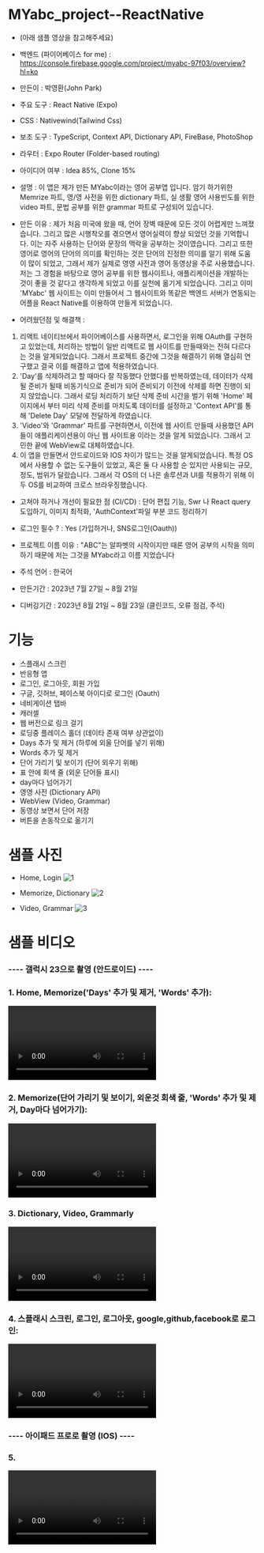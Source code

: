 # MYabc_project--ReactNative
- (아래 샘플 영상을 참고해주세요)

- 백엔드  (파이어베이스 for me) : https://console.firebase.google.com/project/myabc-97f03/overview?hl=ko

- 만든이 : 박영환(John Park)
- 주요 도구 : React Native (Expo)
- CSS : Nativewind(Tailwind Css)
- 보조 도구 : TypeScript, Context API, Dictionary API, FireBase, PhotoShop
- 라우터 : Expo Router (Folder-based routing)
- 아이디어 여부 : Idea 85%, Clone 15% 
- 설명  :
  이 앱은 제가 만든 MYabc이라는 영어 공부앱 입니다. 암기 하기위한 Memrize 파트, 영/영 사전을 위한 dictionary 파트, 실 생활 영어 사용빈도를 위한 video 파트, 문법 공부를 위한 grammar 파트로 구성되어 있습니다.
- 만든 이유 :
  제가 처음 미국에 왔을 때, 언어 장벽 때문에 모든 것이 어렵게만 느껴졌습니다. 그리고 많은 시행착오를 겪으면서 영어실력이 향상 되었던 것을 기억합니다. 이는 자주 사용하는 단어와 문장의 맥락을 공부하는 것이였습니다. 그리고 또한 영어로 영어의 단어의 의미를 확인하는 것은 단어의 진정한 의미를 알기 위해 도움이 많이 되었고, 그래서 제가 실제로 영영 사전과 영어 동영상을 주로 사용했습니다. 저는 그 경험을 바탕으로 영어 공부를 위한 웹사이트나, 애플리케이션을 개발하는 것이 좋을 것 같다고 생각하게 되었고 이를 실천에 옮기게 되었습니다. 그리고 이미 'MYabc' 웹 사이트는 이미 만들어서 그 웹사이트와 똑같은 백엔드 서버가 연동되는 어플을 React Native를 이용하여 만들게 되었습니다.
  
- 어려웠던점 및 해결책  :
1. 리액트 네이티브에서 파이어베이스를 사용하면서, 로그인을 위해 OAuth를 구현하고 있었는데, 처리하는 방법이 일반 리액트로 웹 사이트를 만들때와는 전혀 다르다는 것을 알게되었습니다. 그래서 프로젝트 중간에 그것을 해결하기 위해 열심히 연구했고 결국 이를 해결하고 앱에 적용하였습니다.
2. 'Day'를 삭제하려고 할 때마다 잘 작동했다 안했다를 반복하였는데, 데이터가 삭제될 준비가 될때 비동기식으로 준비가 되어 준비되기 이전에 삭제를 하면 진행이 되지 않았습니다. 그래서 로딩 처리하기 보단 삭제 준비 시간을 벌기 위해 'Home' 페이지에서 부터 미리 삭제 준비를 마치도록 데이터를 설정하고 'Context API'를 통해 'Delete Day' 모달에 전달하게 하였습니다.
3. 'Video'와 'Grammar' 파트를 구현하면서, 이전에 웹 사이트 만들때 사용했던 API들이 애플리케이션용이 아닌 웹 사이트용 이라는 것을 알게 되었습니다. 그래서 고민한 끝에 WebView로 대체하였습니다.
4. 이 앱을 만들면서 안드로이드와 IOS 차이가 많드는 것을 알게되었습니다. 특정 OS에서 사용할 수 없는 도구들이 있었고, 혹은 둘 다 사용할 순 있지만 사용되는 규모, 정도, 범위가 달랐습니다. 그래서 각 OS의 더 나은 솔루션과 UI를 적용하기 위해 이 두 OS를 비교하여 크로스 브라우징했습니다.

- 고쳐야 하거나 개선이 필요한 점 (CI/CD) : 단어 편집 기능, Swr 나 React query 도입하기, 이미지 최적화, 'AuthContext'파일 부분 코드 정리하기

- 로그인 필수 ? : Yes (가입하거나, SNS로그인(Oauth))
- 프로젝트 이름 이유 : "ABC"는 알파벳의 시작이지만 때론 영어 공부의 시작을 의미하기 때문에 저는 그것을 MYabc라고 이름 지었습니다

- 주석 언어 : 한국어

- 만든기간 : 2023년 7월 27일 ~ 8월 21일
- 디버깅기간  : 2023년 8월 21일 ~ 8월 23일 (클린코드, 오류 점검, 주석)

# 기능
- 스플래시 스크린
- 반응형 앱
- 로그인, 로그아웃, 회원 가입
- 구글, 깃허브, 페이스북 아이디로 로그인 (Oauth)
- 네비게이션 탭바
- 캐러셀
- 웹 버전으로 링크 걸기
- 로딩중 플레이스 홀더 (데이타 존재 여부 상관없이)
- Days 추가 및 제거 (하루에 외울 단어를 넣기 위해)
- Words 추가 및 제거
- 단어 가리기 및 보이기 (단어 외우기 위해)
- 표 안에 회색 줄 (외운 단어들 표시)
- day마다 넘어가기
- 영영 사전 (Dictionary API)
- WebView (Video, Grammar)
- 동영상 보면서 단어 저장
- 버튼을 손동작으로 옮기기

# 샘플 사진
- Home, Login
![1](https://github.com/johnpark144/MYabc_project--ReactNative/assets/106279616/28668a59-e30e-4d69-b3f4-16786231c506)

- Memorize, Dictionary
![2](https://github.com/johnpark144/MYabc_project--ReactNative/assets/106279616/5df5b9f4-79c8-4903-9480-941fdbefce09)

- Video, Grammar
![3](https://github.com/johnpark144/MYabc_project--ReactNative/assets/106279616/3d7a9680-6dba-4959-8bf4-cf602b6bc019)

# 샘플 비디오
<h3> ---- 갤럭시 23으로 촬영 (안드로이드) ---- </h3>

<h3> 1. Home, Memorize('Days' 추가 및 제거, 'Words' 추가): </h3>
<video src="https://github.com/johnpark144/MYabc_project--ReactNative/assets/106279616/e085283b-0395-4a8f-83b4-bad5d1e87f75"></video>

<h3> 2. Memorize(단어 가리기 및 보이기, 외운것 회색 줄, 'Words' 추가 및 제거, Day마다 넘어가기): </h3>
<video src="https://github.com/johnpark144/MYabc_project--ReactNative/assets/106279616/3d7fbcad-ffc1-4b95-b667-eca6a963ad7f"></video>

<h3> 3. Dictionary, Video, Grammarly </h3>
<video src="https://github.com/johnpark144/MYabc_project--ReactNative/assets/106279616/e4563ebe-ffd9-4ab3-bbe7-d6fc25abea2d"></video>

<h3> 4. 스플래시 스크린, 로그인, 로그아웃, google,github,facebook로 로그인: </h3>
<video src="https://github.com/johnpark144/MYabc_project--ReactNative/assets/106279616/d1d776a1-d0a2-4a51-b270-38ae52afda64"></video>

<h3> ---- 아이패드 프로로 촬영 (IOS) ---- </h3>
<h3> 5.  </h3>
<video src="https://github.com/johnpark144/MYabc_project--ReactNative/assets/106279616/212d095f-c5f5-409a-a768-8c10dd10173c"></video>
